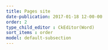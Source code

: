 ```yaml
---
title: Pages site
date-publication: 2017-01-18 12-00-00
order: 2
type_child_editor : CkEditor(Word)
sort_items : order
model: default-subsection
---
```



